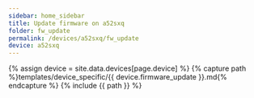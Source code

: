 ```yaml
---
sidebar: home_sidebar
title: Update firmware on a52sxq
folder: fw_update
permalink: /devices/a52sxq/fw_update
device: a52sxq
---
```

{% assign device = site.data.devices[page.device] %}
{% capture path %}templates/device_specific/{{ device.firmware_update }}.md{% endcapture %}
{% include {{ path }} %}